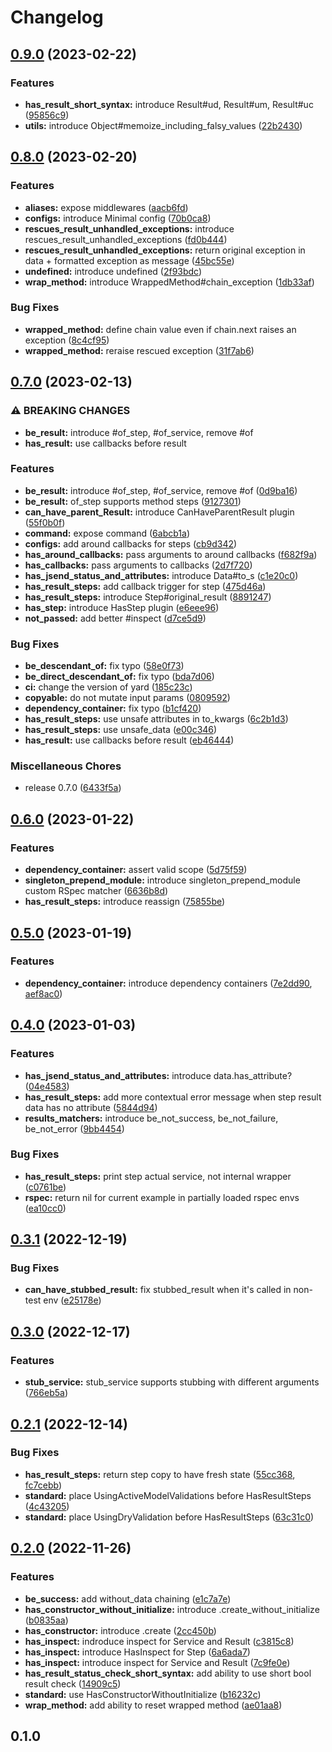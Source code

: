 # Changelog

## [0.9.0](https://github.com/marian13/convenient_service/compare/v0.8.0...v0.9.0) (2023-02-22)


### Features

* **has_result_short_syntax:** introduce Result#ud, Result#um, Result#uc ([95856c9](https://github.com/marian13/convenient_service/commit/95856c921c14888a3253f1c3d12453dbfd97a14b))
* **utils:** introduce Object#memoize_including_falsy_values ([22b2430](https://github.com/marian13/convenient_service/commit/22b2430f2a57dbded706754261defc53ec140e4f))

## [0.8.0](https://github.com/marian13/convenient_service/compare/v0.7.0...v0.8.0) (2023-02-20)


### Features

* **aliases:** expose middlewares ([aacb6fd](https://github.com/marian13/convenient_service/commit/aacb6fda4c63e1d82e33c523885bd61397cfb583))
* **configs:** introduce Minimal config ([70b0ca8](https://github.com/marian13/convenient_service/commit/70b0ca82679fc89099aee733d91807e371bbed39))
* **rescues_result_unhandled_exceptions:** introduce rescues_result_unhandled_exceptions ([fd0b444](https://github.com/marian13/convenient_service/commit/fd0b4447e5abf81d971cd93a8333a89b363ef1ff))
* **rescues_result_unhandled_exceptions:** return original exception in data + formatted exception as message ([45bc55e](https://github.com/marian13/convenient_service/commit/45bc55ec245df1b95769be761337a3cb2558a878))
* **undefined:** introduce undefined ([2f93bdc](https://github.com/marian13/convenient_service/commit/2f93bdc86d81c9a819bbc1c4a76a0ef291a59b17))
* **wrap_method:** introduce WrappedMethod#chain_exception ([1db33af](https://github.com/marian13/convenient_service/commit/1db33afc3a0e0713700b0bf5385900085af0a2df))


### Bug Fixes

* **wrapped_method:** define chain value even if chain.next raises an exception ([8c4cf95](https://github.com/marian13/convenient_service/commit/8c4cf9534a07e9614fdc73f0d0c019f9c3f0ea54))
* **wrapped_method:** reraise rescued exception ([31f7ab6](https://github.com/marian13/convenient_service/commit/31f7ab6df0b34980656942992d3ecf7a67461d06))

## [0.7.0](https://github.com/marian13/convenient_service/compare/v0.6.0...v0.7.0) (2023-02-13)


### ⚠ BREAKING CHANGES

* **be_result:** introduce #of_step, #of_service, remove #of
* **has_result:** use callbacks before result

### Features

* **be_result:** introduce #of_step, #of_service, remove #of ([0d9ba16](https://github.com/marian13/convenient_service/commit/0d9ba16f035ef50268fdf484b0fd83c58dbb328a))
* **be_result:** of_step supports method steps ([9127301](https://github.com/marian13/convenient_service/commit/9127301f41549fbb8c48b718e410ebd7c100e2e9))
* **can_have_parent_Result:** introduce CanHaveParentResult plugin ([55f0b0f](https://github.com/marian13/convenient_service/commit/55f0b0f558e2edb8b0fdc56a2d8b52bc44995a2f))
* **command:** expose command ([6abcb1a](https://github.com/marian13/convenient_service/commit/6abcb1ad481cad66eba2d4d409e3ce16b0f6591d))
* **configs:** add around callbacks for steps ([cb9d342](https://github.com/marian13/convenient_service/commit/cb9d34204d63a96e89ebebe2991e8ab77b2624f0))
* **has_around_callbacks:** pass arguments to around callbacks ([f682f9a](https://github.com/marian13/convenient_service/commit/f682f9a6fb3ef6e8ab50ccf0f7f3ba375a63092e))
* **has_callbacks:** pass arguments to callbacks ([2d7f720](https://github.com/marian13/convenient_service/commit/2d7f720e37a15874ec89167e46fb67a0631ec923))
* **has_jsend_status_and_attributes:** introduce Data#to_s ([c1e20c0](https://github.com/marian13/convenient_service/commit/c1e20c093ec4575a939645a2d951fe4e035154b8))
* **has_result_steps:** add callback trigger for step ([475d46a](https://github.com/marian13/convenient_service/commit/475d46a5abaf6fa85260cef90d78db60146b86d9))
* **has_result_steps:** introduce Step#original_result ([8891247](https://github.com/marian13/convenient_service/commit/8891247e5f0339d9e96e733d05b29e45a2e87e71))
* **has_step:** introduce HasStep plugin ([e6eee96](https://github.com/marian13/convenient_service/commit/e6eee965c8707b7378173f228b9b212834be434b))
* **not_passed:** add better #inspect ([d7ce5d9](https://github.com/marian13/convenient_service/commit/d7ce5d93a3aa5f139f6b7ee578975c1da52488c0))


### Bug Fixes

* **be_descendant_of:** fix typo ([58e0f73](https://github.com/marian13/convenient_service/commit/58e0f73f74685614d24e0ee3c8208a5626f7ef42))
* **be_direct_descendant_of:** fix typo ([bda7d06](https://github.com/marian13/convenient_service/commit/bda7d063d1801309a58b5e4d43d738ebab5fef59))
* **ci:** change the version of yard ([185c23c](https://github.com/marian13/convenient_service/commit/185c23c40dacf997e29d0b7defd10020c22dc196))
* **copyable:** do not mutate input params ([0809592](https://github.com/marian13/convenient_service/commit/08095927ea03c60a00eb3b0d0323458b482827b0))
* **dependency_container:** fix typo ([b1cf420](https://github.com/marian13/convenient_service/commit/b1cf420a2e69cc51e928a8a1ad885a65ad7fb4fe))
* **has_result_steps:** use unsafe attributes in to_kwargs ([6c2b1d3](https://github.com/marian13/convenient_service/commit/6c2b1d3912106f6848b875d06a4d7ce1d79c4edb))
* **has_result_steps:** use unsafe_data ([e00c346](https://github.com/marian13/convenient_service/commit/e00c3468f5761e20678c7019f0d13f2569778b19))
* **has_result:** use callbacks before result ([eb46444](https://github.com/marian13/convenient_service/commit/eb46444536a7cf4aab869aa009c1a7c896c00c11))


### Miscellaneous Chores

* release 0.7.0 ([6433f5a](https://github.com/marian13/convenient_service/commit/6433f5a67c3f21c620d500186e0308fb7b098efc))

## [0.6.0](https://github.com/marian13/convenient_service/compare/v0.5.0...v0.6.0) (2023-01-22)


### Features

* **dependency_container:** assert valid scope ([5d75f59](https://github.com/marian13/convenient_service/commit/5d75f593c01baa695e75fe49af6b4c6b80d7d9b1))
* **singleton_prepend_module:** introduce singleton_prepend_module custom RSpec matcher ([6636b8d](https://github.com/marian13/convenient_service/commit/6636b8d030329e4a6216a934748a70ef4bae6ff3))
* **has_result_steps:** introduce reassign ([75855be](https://github.com/marian13/convenient_service/commit/75855be7fd9115d01d5cfad99d35319486332bd2))

## [0.5.0](https://github.com/marian13/convenient_service/compare/v0.4.0...v0.5.0) (2023-01-19)


### Features

* **dependency_container:** introduce dependency containers ([7e2dd90](https://github.com/marian13/convenient_service/commit/7e2dd9072a4b8815ac74755b4fa2c3b66a093115), [aef8ac0](https://github.com/marian13/convenient_service/commit/aef8ac0ba7fdfdd968fae6e115bb9540bca28ec4))

## [0.4.0](https://github.com/marian13/convenient_service/compare/v0.3.1...v0.4.0) (2023-01-03)


### Features

* **has_jsend_status_and_attributes:** introduce data.has_attribute? ([04e4583](https://github.com/marian13/convenient_service/commit/04e45830fcb4aabc7d6473394e7d4b99e31a11d6))
* **has_result_steps:** add more contextual error message when step result data has no attribute ([5844d94](https://github.com/marian13/convenient_service/commit/5844d942a9bca4b9d4f65403c6c432e9e2b810ad))
* **results_matchers:** introduce be_not_success, be_not_failure, be_not_error ([9bb4454](https://github.com/marian13/convenient_service/commit/9bb4454fa6025bba8200a9280c25ec20cafb4c03))


### Bug Fixes

* **has_result_steps:** print step actual service, not internal wrapper ([c0761be](https://github.com/marian13/convenient_service/commit/c0761be89b8a6dacb318460ed5c55b15fdd2de0b))
* **rspec:** return nil for current example in partially loaded rspec envs ([ea10cc0](https://github.com/marian13/convenient_service/commit/ea10cc0e06dd22022f816f6760af926fb119bdf5))

## [0.3.1](https://github.com/marian13/convenient_service/compare/v0.3.0...v0.3.1) (2022-12-19)


### Bug Fixes

* **can_have_stubbed_result:** fix stubbed_result when it's called in non-test env ([e25178e](https://github.com/marian13/convenient_service/commit/e25178ef502e198d498703172b25e1fb94e702a4))

## [0.3.0](https://github.com/marian13/convenient_service/compare/v0.2.1...v0.3.0) (2022-12-17)


### Features

* **stub_service:** stub_service supports stubbing with different arguments ([766eb5a](https://github.com/marian13/convenient_service/commit/766eb5a25cfbd49b699ca5c0c0ffa5524dc46548))

## [0.2.1](https://github.com/marian13/convenient_service/compare/v0.2.0...v0.2.1) (2022-12-14)


### Bug Fixes

* **has_result_steps:** return step copy to have fresh state ([55cc368](https://github.com/marian13/convenient_service/commit/55cc368484641040c0c76ecb38872cc9a268397c), [fc7cebb](https://github.com/marian13/convenient_service/commit/fc7cebb4e159af7b35eac3cf8c25c7009e14c9d1))
* **standard:** place UsingActiveModelValidations before HasResultSteps ([4c43205](https://github.com/marian13/convenient_service/commit/4c43205382da2e7ae395fea6639c2bcc43d1eec2))
* **standard:** place UsingDryValidation before HasResultSteps ([63c31c0](https://github.com/marian13/convenient_service/commit/63c31c04ac7c2581defd3557aad13db3188806ba))

## [0.2.0](https://github.com/marian13/convenient_service/compare/v0.1.0...v0.2.0) (2022-11-26)


### Features

* **be_success:** add without_data chaining ([e1c7a7e](https://github.com/marian13/convenient_service/commit/e1c7a7e534b4c8c112b343a3318177d69f7ad06d))
* **has_constructor_without_initialize:** introduce .create_without_initialize ([b0835aa](https://github.com/marian13/convenient_service/commit/b0835aaae46820b47ecc57887613acd8599c1908))
* **has_constructor:** introduce .create ([2cc450b](https://github.com/marian13/convenient_service/commit/2cc450bd529596ac8e2fda3d26c2e0b1d4fad959))
* **has_inspect:** indroduce inspect for Service and Result ([c3815c8](https://github.com/marian13/convenient_service/commit/c3815c8d25f47d8f2457ccfbad8660a930e32da1))
* **has_inspect:** introduce HasInspect for Step ([6a6ada7](https://github.com/marian13/convenient_service/commit/6a6ada73962ea96f5e9c40d62e87d91a1e09b961))
* **has_inspect:** introduce inspect for Service and Result ([7c9fe0e](https://github.com/marian13/convenient_service/commit/7c9fe0e4a7aedfcaff1e717f99a934d2fab4c03b))
* **has_result_status_check_short_syntax:** add ability to use short bool result check ([14909c5](https://github.com/marian13/convenient_service/commit/14909c584164a2bd130f788fa48e76edd3c7a758))
* **standard:** use HasConstructorWithoutInitialize ([b16232c](https://github.com/marian13/convenient_service/commit/b16232c88fe75028531cd7e834fb59fece49d122))
* **wrap_method:** add ability to reset wrapped method ([ae01aa8](https://github.com/marian13/convenient_service/commit/ae01aa825dcf0d06b2abdc693331dccb65d95d6b))


## 0.1.0
